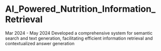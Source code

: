 # AI_Powered_Nutrition_Information_Retrieval
 Mar 2024 - May 2024 Developed a comprehensive system for semantic search and text generation, facilitating efficient information retrieval and contextualized answer generation
